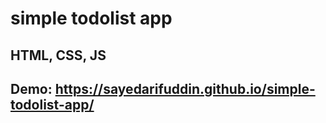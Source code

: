 # simple todolist app
## HTML, CSS, JS
## Demo: https://sayedarifuddin.github.io/simple-todolist-app/
